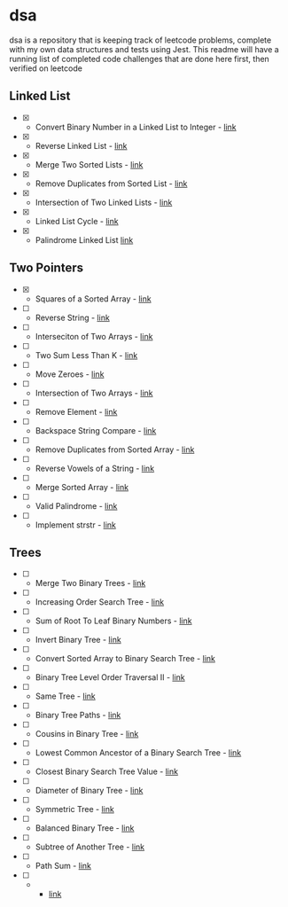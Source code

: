 # dsa

dsa is a repository that is keeping track of leetcode problems, complete with my own data structures and tests using Jest.  This readme will have a running list of completed code challenges that are done here first, then verified on leetcode

## Linked List

- [x] - Convert Binary Number in a Linked List to Integer - [link](https://leetcode.com/problems/convert-binary-number-in-a-linked-list-to-integer/)  
- [x] - Reverse Linked List - [link](https://leetcode.com/problems/reverse-linked-list/)  
- [x] - Merge Two Sorted Lists - [link](https://leetcode.com/problems/merge-two-sorted-lists/)  
- [x] - Remove Duplicates from Sorted List - [link](https://leetcode.com/problems/remove-duplicates-from-sorted-list/)  
- [x] - Intersection of Two Linked Lists - [link](https://leetcode.com/problems/intersection-of-two-linked-lists/)  
- [x] - Linked List Cycle - [link](https://leetcode.com/problems/linked-list-cycle/)  
- [x] - Palindrome Linked List [link](https://leetcode.com/problems/palindrome-linked-list/)  


## Two Pointers

- [x] - Squares of a Sorted Array - [link](https://leetcode.com/pgiroblems/squares-of-a-sorted-array/)  
- [ ] - Reverse String - [link](https://leetcode.com/problems/reverse-string/)  
- [ ] - Interseciton of Two Arrays - [link](https://leetcode.com/problems/intersection-of-two-arrays/)  
- [ ] - Two Sum Less Than K - [link](https://leetcode.com/problems/two-sum-less-than-k/)  
- [ ] - Move Zeroes - [link](https://leetcode.com/problems/move-zeroes/)  
- [ ] - Intersection of Two Arrays - [link](https://leetcode.com/problems/intersection-of-two-arrays-ii/)  
- [ ] - Remove Element - [link](https://leetcode.com/problems/remove-element/)  
- [ ] - Backspace String Compare - [link](https://leetcode.com/problems/backspace-string-compare/)  
- [ ] - Remove Duplicates from Sorted Array - [link](https://leetcode.com/problems/remove-duplicates-from-sorted-array/)  
- [ ] - Reverse Vowels of a String - [link](https://leetcode.com/problems/reverse-vowels-of-a-string/)  
- [ ] - Merge Sorted Array - [link](https://leetcode.com/problems/merge-sorted-array/)  
- [ ] - Valid Palindrome - [link](https://leetcode.com/problems/valid-palindrome/)  
- [ ] - Implement strstr - [link](https://leetcode.com/problems/implement-strstr/)  


## Trees

- [ ] - Merge Two Binary Trees - [link](https://leetcode.com/problems/merge-two-binary-trees/)
- [ ] - Increasing Order Search Tree - [link](https://leetcode.com/problems/increasing-order-search-tree/)
- [ ] - Sum of Root To Leaf Binary Numbers - [link](https://leetcode.com/problems/sum-of-root-to-leaf-binary-numbers/)
- [ ] - Invert Binary Tree - [link](https://leetcode.com/problems/invert-binary-tree/)
- [ ] - Convert Sorted Array to Binary Search Tree - [link](https://leetcode.com/problems/convert-sorted-array-to-binary-search-tree/)
- [ ] - Binary Tree Level Order Traversal II - [link](https://leetcode.com/problems/binary-tree-level-order-traversal-ii/)
- [ ] - Same Tree - [link](https://leetcode.com/problems/same-tree/)
- [ ] - Binary Tree Paths - [link](https://leetcode.com/problems/binary-tree-paths/)
- [ ] - Cousins in Binary Tree - [link](https://leetcode.com/problems/cousins-in-binary-tree/)
- [ ] - Lowest Common Ancestor of a Binary Search Tree - [link](https://leetcode.com/problems/lowest-common-ancestor-of-a-binary-search-tree/)
- [ ] - Closest Binary Search Tree Value - [link](https://leetcode.com/problems/closest-binary-search-tree-value/)
- [ ] - Diameter of Binary Tree - [link](https://leetcode.com/problems/diameter-of-binary-tree/)
- [ ] - Symmetric Tree - [link](https://leetcode.com/problems/symmetric-tree/)
- [ ] - Balanced Binary Tree - [link](https://leetcode.com/problems/balanced-binary-tree/)
- [ ] - Subtree of Another Tree - [link](https://leetcode.com/problems/subtree-of-another-tree/)
- [ ] - Path Sum - [link](https://leetcode.com/problems/path-sum/)

- [ ] - - [link]()

